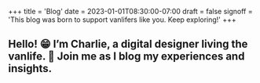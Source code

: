 +++
title = 'Blog'
date = 2023-01-01T08:30:00-07:00
draft = false
signoff = 'This blog was born to support vanlifers like you. Keep exploring!'
+++

## Hello! 😁 I’m Charlie, a digital designer living the vanlife. 🚐 Join me as I blog my experiences and insights.